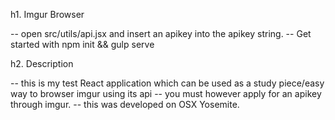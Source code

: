 h1. Imgur Browser

-- open src/utils/api.jsx and insert an apikey into the apikey string.
-- Get started with npm init && gulp serve

h2. Description

-- this is my test React application which can be used as a study piece/easy way to browser imgur using its api
-- you must however apply for an apikey through imgur.
-- this was developed on OSX Yosemite.
